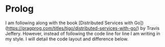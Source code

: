 # Prolog
I am following along with the book [Distributed Services with Go])(https://pragprog.com/titles/tjgo/distributed-services-with-go/)
by Travis Jeffery. However, instead of following the code line for line I am writing in my style. I will detail the code layout and 
difference below.